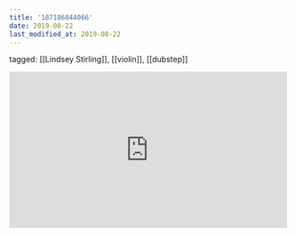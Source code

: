 ```yaml
---
title: '187186044066'
date: 2019-08-22
last_modified_at: 2019-08-22
---
```

tagged: [[Lindsey Stirling]], [[violin]], [[dubstep]]
<iframe allow="accelerometer; autoplay; clipboard-write; encrypted-media; gyroscope; picture-in-picture" allowfullscreen="" frameborder="0" height="281" id="youtube_iframe" src="https://www.youtube.com/embed/aHjpOzsQ9YI?feature=oembed&amp;enablejsapi=1&amp;origin=https://safe.txmblr.com&amp;wmode=opaque" width="500"></iframe>